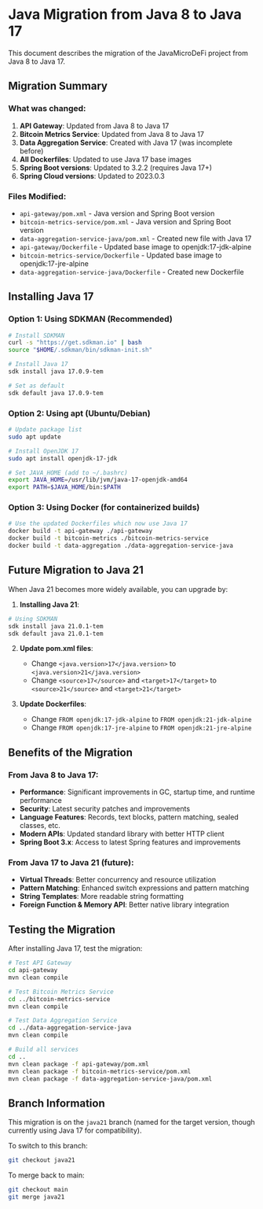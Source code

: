 # Java Migration from Java 8 to Java 17

This document describes the migration of the JavaMicroDeFi project from Java 8 to Java 17.

## Migration Summary

### What was changed:
1. **API Gateway**: Updated from Java 8 to Java 17
2. **Bitcoin Metrics Service**: Updated from Java 8 to Java 17  
3. **Data Aggregation Service**: Created with Java 17 (was incomplete before)
4. **All Dockerfiles**: Updated to use Java 17 base images
5. **Spring Boot versions**: Updated to 3.2.2 (requires Java 17+)
6. **Spring Cloud versions**: Updated to 2023.0.3

### Files Modified:
- `api-gateway/pom.xml` - Java version and Spring Boot version
- `bitcoin-metrics-service/pom.xml` - Java version and Spring Boot version
- `data-aggregation-service-java/pom.xml` - Created new file with Java 17
- `api-gateway/Dockerfile` - Updated base image to openjdk:17-jdk-alpine
- `bitcoin-metrics-service/Dockerfile` - Updated base image to openjdk:17-jre-alpine
- `data-aggregation-service-java/Dockerfile` - Created new Dockerfile

## Installing Java 17

### Option 1: Using SDKMAN (Recommended)
```bash
# Install SDKMAN
curl -s "https://get.sdkman.io" | bash
source "$HOME/.sdkman/bin/sdkman-init.sh"

# Install Java 17
sdk install java 17.0.9-tem

# Set as default
sdk default java 17.0.9-tem
```

### Option 2: Using apt (Ubuntu/Debian)
```bash
# Update package list
sudo apt update

# Install OpenJDK 17
sudo apt install openjdk-17-jdk

# Set JAVA_HOME (add to ~/.bashrc)
export JAVA_HOME=/usr/lib/jvm/java-17-openjdk-amd64
export PATH=$JAVA_HOME/bin:$PATH
```

### Option 3: Using Docker (for containerized builds)
```bash
# Use the updated Dockerfiles which now use Java 17
docker build -t api-gateway ./api-gateway
docker build -t bitcoin-metrics ./bitcoin-metrics-service
docker build -t data-aggregation ./data-aggregation-service-java
```

## Future Migration to Java 21

When Java 21 becomes more widely available, you can upgrade by:

1. **Installing Java 21**:
```bash
# Using SDKMAN
sdk install java 21.0.1-tem
sdk default java 21.0.1-tem
```

2. **Update pom.xml files**:
   - Change `<java.version>17</java.version>` to `<java.version>21</java.version>`
   - Change `<source>17</source>` and `<target>17</target>` to `<source>21</source>` and `<target>21</target>`

3. **Update Dockerfiles**:
   - Change `FROM openjdk:17-jdk-alpine` to `FROM openjdk:21-jdk-alpine`
   - Change `FROM openjdk:17-jre-alpine` to `FROM openjdk:21-jre-alpine`

## Benefits of the Migration

### From Java 8 to Java 17:
- **Performance**: Significant improvements in GC, startup time, and runtime performance
- **Security**: Latest security patches and improvements
- **Language Features**: Records, text blocks, pattern matching, sealed classes, etc.
- **Modern APIs**: Updated standard library with better HTTP client
- **Spring Boot 3.x**: Access to latest Spring features and improvements

### From Java 17 to Java 21 (future):
- **Virtual Threads**: Better concurrency and resource utilization
- **Pattern Matching**: Enhanced switch expressions and pattern matching
- **String Templates**: More readable string formatting
- **Foreign Function & Memory API**: Better native library integration

## Testing the Migration

After installing Java 17, test the migration:

```bash
# Test API Gateway
cd api-gateway
mvn clean compile

# Test Bitcoin Metrics Service  
cd ../bitcoin-metrics-service
mvn clean compile

# Test Data Aggregation Service
cd ../data-aggregation-service-java
mvn clean compile

# Build all services
cd ..
mvn clean package -f api-gateway/pom.xml
mvn clean package -f bitcoin-metrics-service/pom.xml
mvn clean package -f data-aggregation-service-java/pom.xml
```

## Branch Information

This migration is on the `java21` branch (named for the target version, though currently using Java 17 for compatibility).

To switch to this branch:
```bash
git checkout java21
```

To merge back to main:
```bash
git checkout main
git merge java21
```
